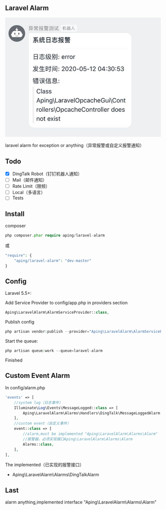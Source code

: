 ## Laravel Alarm

![Screenshot](screenshot20200511.jpg)

laravel alarm for exception or anything（异常报警或自定义报警通知）

## Todo

- [x] DingTalk Robot（钉钉机器人通知）
- [ ] Mail（邮件通知）
- [ ] Rate Limit（限频）
- [ ] Local（多语言）
- [ ] Tests

## Install

composer
```php
php composer.phar require aping/laravel-alarm
```
或
```php
"require": {
    "aping/laravel-alarm": "dev-master"
}
```

## Config

Laravel 5.5+:

Add Service Provider to config/app.php in providers section
```php
Aping\LaravelAlarm\AlarmServiceProvider::class,
```

Publish config

```php
php artisan vendor:publish --provider="Aping\LaravelAlarm\AlarmServiceProvider"
```

Start the queue:
```php
php artisan queue:work --queue=laravel-alarm
```

Finished

## Custom Event Alarm

In config/alarm.php 

```php
'events' => [
    //system log（日志事件）
    Illuminate\Log\Events\MessageLogged::class => [
        Aping\LaravelAlarm\Alarms\Handlers\DingTalk\MessageLoggedAlarm::class,
    ],
    //custom event（自定义事件）
    event::class => [
        //alarm,must be implemented "Aping\LaravelAlarm\Alarms\Alarm"
        //报警器，必须实现接口Aping\LaravelAlarm\Alarms\Alarm
        Alarms::class,
    ],
],
```
The implemented（已实现的报警接口）
+ Aping\LaravelAlarm\Alarms\DingTalkAlarm


## Last

alarm anything,implemented interface "Aping\LaravelAlarm\Alarms\Alarm"